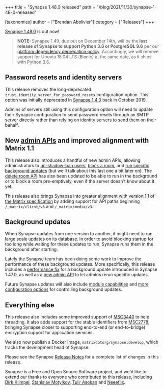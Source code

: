 +++
title = "Synapse 1.48.0 released"
path = "/blog/2021/11/30/synapse-1-48-0-released"

[taxonomies]
author = ["Brendan Abolivier"]
category = ["Releases"]
+++

[Synapse 1.48.0](https://github.com/matrix-org/synapse/releases/tag/v1.48.0) is out now!

> __NOTE:__ Synapse 1.49, due out on December 14th, will be the __last release of Synapse to support Python 3.6 or PostgreSQL 9.6__ per our [platform dependency deprecation policy](https://matrix-org.github.io/synapse/v1.48/deprecation_policy.html). Accordingly, we will remove support for Ubuntu 18.04 LTS (Bionic) at the same date, as it ships with Python 3.6.

## Password resets and identity servers

This release removes the long-deprecated `trust_identity_server_for_password_resets` configuration option. This option was initially deprecated in [Synapse 1.4.0](https://github.com/matrix-org/synapse/releases/tag/v1.4.0) back in October 2019.

Admins of servers still using this configuration option will need to update their Synapse configuration to send password resets through an SMTP server directly rather than relying on identity servers to send them on their behalf.

## New [admin APIs](https://matrix-org.github.io/synapse/latest/usage/administration/admin_api/index.html) and improved alignment with Matrix 1.1

This release also introduces a handful of new admin APIs, allowing administrators to [un-shadow-ban users](https://matrix-org.github.io/synapse/latest/admin_api/user_admin_api.html#controlling-whether-a-user-is-shadow-banned), [block a room](https://matrix-org.github.io/synapse/latest/admin_api/rooms.html#block-room-api), and [run specific background updates](https://matrix-org.github.io/synapse/latest/usage/administration/admin_api/background_updates.html#run) (but we'll talk about this last one a bit later on). The [delete room API](https://matrix-org.github.io/synapse/latest/admin_api/rooms.html#delete-room-api) has also been updated to be able to run in the background or to block a room pre-emptively, even if the server doesn't know about it yet.

This release also brings Synapse into greater alignment with version 1.1 of [the Matrix specification](https://matrix.org/blog/2021/11/09/matrix-v-1-1-release) by adding support for API paths beginning `/_matrix/client/v3` and `/_matrix/media/v3`.

## Background updates

When Synapse updates from one version to another, it might need to run large scale updates on its database. In order to avoid blocking startup for too long while waiting for these updates to run, Synapse runs them in the background after starting.

Lately the Synapse team has been doing some work to improve the performance of these background updates. More specifically, this release includes a [performance fix](https://github.com/matrix-org/synapse/pull/11421) for a background update introduced in Synapse 1.47.0, as well as a [new admin API](https://matrix-org.github.io/synapse/latest/usage/administration/admin_api/background_updates.html#run) to let admins rerun specific updates.

Future Synapse updates will also include [module capabilities](https://github.com/matrix-org/synapse/pull/11306) and [more configuration options](https://github.com/matrix-org/synapse/issues/11260) for controlling background updates.

## Everything else

This release also includes some improved support of [MSC3440](https://github.com/matrix-org/matrix-doc/pull/3440) to help threading. It also adds support for the stable identifiers from [MSC2778](https://github.com/matrix-org/matrix-doc/pull/2778), bringing Synapse closer to supporting end-to-end (or end-to-bridge) encryption support for application services.

We also now publish a Docker image, `matrixdotorg/synapse:develop`, which tracks the development head of Synapse.

Please see the Synapse [Release Notes](https://github.com/matrix-org/synapse/blob/v1.48.0/CHANGES.md) for a complete list of changes in this release.

Synapse is a Free and Open Source Software project, and we'd like to extend our thanks to everyone who contributed to this release, including [Dirk Klimpel](https://github.com/dklimpel), [Stanislav Motylkov](https://github.com/binarymaster), [Tulir Asokan](https://github.com/tulir) and [Neeeflix](https://github.com/Neeeflix).
